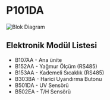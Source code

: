 # P101DA

![Blok Diagram](/Elektronik/P101DA/Images/WeatherStat%20V3%20Blok%20Diagram.png)

## Elektronik Modül Listesi

* B107AA - Ana ünite
* B152AA - Yağmur Ölçüm (RS485)
* B153AA - Kademeli Sıcaklık (RS485)
* B303BA - Harici Uyandırma Butonu
* B501DA - UV Sensörü
* B502EA - T/H Sensörü